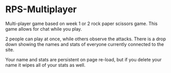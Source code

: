 # RPS-Multiplayer

Multi-player game based on week 1 or 2 rock paper scissors game.  This game allows for chat while you play.  

2 people can play at once, while others observe the attacks. There is a drop down showing the names and stats of everyone currently connected to the site. 

Your name and stats are persistent on page re-load, but if you delete your name it wipes all of your stats as well. 
